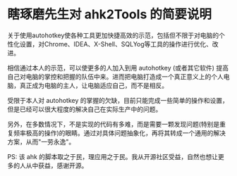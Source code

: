 # 瞎琢磨先生对 ahk2Tools 的简要说明

关于使用autohotkey使各种工具更加快捷高效的示范，包括但不限于对电脑的个性化设置，对Chrome、IDEA、X-Shell、SQLYog等工具的操作进行优化、改进。

相信通过本人的示范，可以使更多的人加入到用 autohotkey (或者其它软件) 提高自己对电脑的掌控和把握的队伍中来。进而把电脑打造成一个真正意义上的个人电脑，真正成为电脑的主人，让电脑适应自己，而不是相反。

受限于本人对 autohotkey 的掌握的欠缺，目前只能完成一些简单的操作和设置，但是已经可以很大程度的解决自己在实际生产中的问题。

另外，在多数情况下，不是实现的代码有多难，而是需要一颗发现问题(特别是重复频率极高的操作)的眼睛。通过对具体问题抽象化，再将其转成一个通用的解决方案，从而"一劳永逸"。

PS: 该 ahk 的脚本取之于民，理应用之于民。我从开源社区受益，自然也想让更多的人从中获益，感谢开源。
